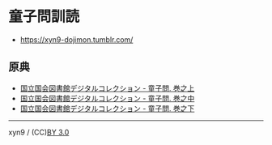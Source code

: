 

# 童子問訓読


* https://xyn9-dojimon.tumblr.com/



## 原典

* [国立国会図書館デジタルコレクション - 童子問. 巻之上](http://dl.ndl.go.jp/info:ndljp/pid/757852)
* [国立国会図書館デジタルコレクション - 童子問. 巻之中](http://dl.ndl.go.jp/info:ndljp/pid/757853)
* [国立国会図書館デジタルコレクション - 童子問. 巻之下](http://dl.ndl.go.jp/info:ndljp/pid/757854)





---
xyn9 / (CC)[BY 3.0](https://creativecommons.org/licenses/by/3.0/deed)
